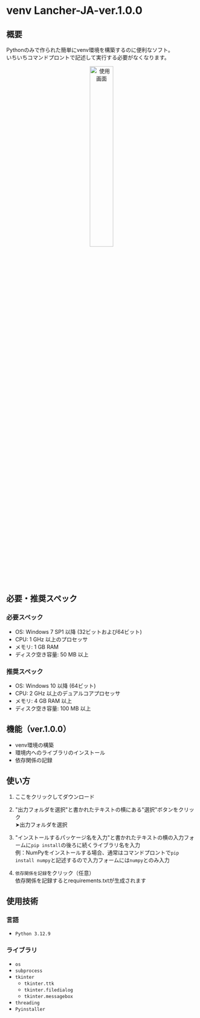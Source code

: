 # venv Lancher-JA-ver.1.0.0  
## 概要  

Pythonのみで作られた簡単にvenv環境を構築するのに便利なソフト。  
いちいちコマンドプロントで記述して実行する必要がなくなります。    
<p align="center">
  <img src="https://github.com/user-attachments/assets/66fb80f6-048b-49ee-aef2-0cbbf49ab7c8" width="35%" alt="使用画面">
</p>

## 必要・推奨スペック
### 必要スペック
* OS: Windows 7 SP1 以降 (32ビットおよび64ビット)
* CPU: 1 GHz 以上のプロセッサ
* メモリ: 1 GB RAM
* ディスク空き容量: 50 MB 以上

### 推奨スペック
* OS: Windows 10 以降 (64ビット)
* CPU: 2 GHz 以上のデュアルコアプロセッサ
* メモリ: 4 GB RAM 以上
* ディスク空き容量: 100 MB 以上


## 機能（ver.1.0.0）

* venv環境の構築
* 環境内へのライブラリのインストール
* 依存関係の記録


## 使い方
1. ここをクリックしてダウンロード
1. "出力フォルダを選択"と書かれたテキストの横にある"選択"ボタンをクリック  
➤出力フォルダを選択

2. "インストールするパッケージ名を入力"と書かれたテキストの横の入力フォームに`pip install`の後ろに続くライブラリ名を入力  
例：NumPyをインストールする場合、通常はコマンドプロントで`pip install numpy`と記述するので入力フォームには`numpy`とのみ入力

3. `依存関係を記録`をクリック（任意）  
依存関係を記録するとrequirements.txtが生成されます


## 使用技術
### 言語
* `Python 3.12.9`

### ライブラリ
- `os`
- `subprocess`
- `tkinter`
  - `tkinter.ttk`
  - `tkinter.filedialog`
  - `tkinter.messagebox`
- `threading`
- `Pyinstaller`
